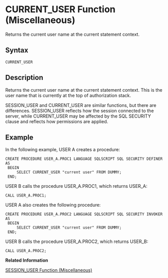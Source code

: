 <!-- loio20de8b3775191014acc4e9ee60df1746 -->

# CURRENT\_USER Function \(Miscellaneous\)

Returns the current user name at the current statement context.



<a name="loio20de8b3775191014acc4e9ee60df1746__sql_function_current_user_1sql_function_current_user_syntax"/>

## Syntax

```
CURRENT_USER
```



<a name="loio20de8b3775191014acc4e9ee60df1746__sql_function_current_user_1sql_function_current_user_description"/>

## Description

Returns the current user name at the current statement context. This is the user name that is currently at the top of authorization stack.

SESSION\_USER and CURRENT\_USER are similar functions, but there are differences. SESSION\_USER reflects how the session connected to the server, while CURRENT\_USER may be affected by the SQL SECURITY clause and reflects how permissions are applied.



<a name="loio20de8b3775191014acc4e9ee60df1746__sql_function_current_user_1sql_function_current_user_examples"/>

## Example

In the following example, USER A creates a procedure:

```
CREATE PROCEDURE USER_A.PROC1 LANGUAGE SQLSCRIPT SQL SECURITY DEFINER AS
 BEGIN
     SELECT CURRENT_USER "current user" FROM DUMMY;
 END;
```

USER B calls the procedure USER\_A.PROC1, which returns USER\_A:

```
CALL USER_A.PROC1;
```

USER A also creates the following procedure:

```
CREATE PROCEDURE USER_A.PROC2 LANGUAGE SQLSCRIPT SQL SECURITY INVOKER AS
 BEGIN
     SELECT CURRENT_USER "current user" FROM DUMMY;
 END;
```

USER B calls the procedure USER\_A.PROC2, which returns USER\_B:

```
CALL USER_A.PROC2;
```

**Related Information**  


[SESSION\_USER Function \(Miscellaneous\)](session-user-function-miscellaneous-20e76c1.md "Returns the user name of the current session.")

